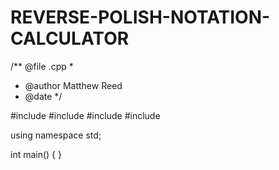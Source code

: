 # REVERSE-POLISH-NOTATION-CALCULATOR
/** @file .cpp
 *  
 *  @author Matthew Reed
 *  @date 
 */

#include <iostream>
#include <iomanip>
#include <string>
#include <sstream>

using namespace std;

int main()
{
}
